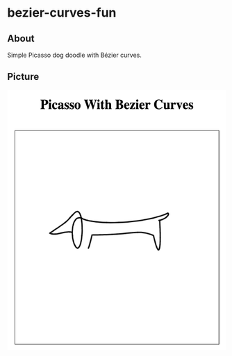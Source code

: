 # bezier-curves-fun

## About 
Simple Picasso dog doodle with Bézier curves.

## Picture
<p align="center"> 
    <img src="screenshot.png" width="600" height="600">
 </p>

